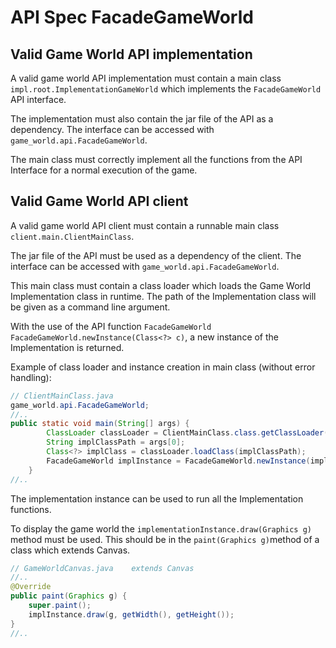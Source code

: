 # API Spec FacadeGameWorld

## Valid Game World API implementation

A valid game world API implementation must contain a main class `impl.root.ImplementationGameWorld` which implements the `FacadeGameWorld` API interface.

The implementation must also contain the jar file of the API as a dependency. The interface can be accessed with `game_world.api.FacadeGameWorld`.

The main class must correctly implement all the functions from the API Interface for a normal execution of the game.

## Valid Game World API client

A valid game world API client must contain a runnable main class `client.main.ClientMainClass`.

The jar file of the API must be used as a dependency of the client. The interface can be accessed with `game_world.api.FacadeGameWorld`.

This main class must contain a class loader which loads the Game World Implementation class in runtime. The path of the Implementation class will be given as a command line argument. 

With the use of the API function `FacadeGameWorld FacadeGameWorld.newInstance(Class<?> c)`, a new instance of the Implementation is returned.

Example of class loader and instance creation in main class (without error handling):

```java
// ClientMainClass.java
game_world.api.FacadeGameWorld;
//..
public static void main(String[] args) {
        ClassLoader classLoader = ClientMainClass.class.getClassLoader();
    	String implClassPath = args[0];
        Class<?> implClass = classLoader.loadClass(implClassPath);
        FacadeGameWorld implInstance = FacadeGameWorld.newInstance(implClass);
	}
//..
```



The implementation instance can be used to run all the Implementation functions. 

To display the game world the `implementationInstance.draw(Graphics g)` method must be used. This should be in the `paint(Graphics g)`method of a class which extends Canvas.

```java
// GameWorldCanvas.java    extends Canvas
//..
@Override
public paint(Graphics g) {
    super.paint();
    implInstance.draw(g, getWidth(), getHeight());
}
//..
```

